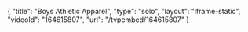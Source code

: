 {
    "title": "Boys Athletic Apparel",
    "type": "solo",
    "layout": "iframe-static",
    "videoId": "164615807",
    "url": "\/tvpembed\/164615807"
}